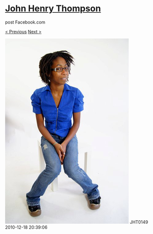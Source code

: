 # [John Henry Thompson](../README.md)
post Facebook.com

[< Previous](2010-12-18-25.md) [Next >](2010-12-18-27.md)

[![](../media/2010-12-18/Fam-2010-JHT0149.jpg)](../README.md)
JHT0149
2010-12-18 20:39:06